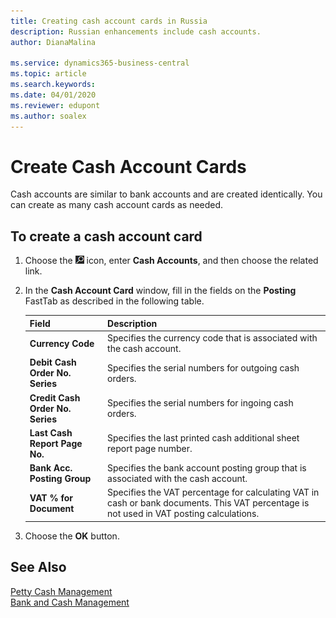 ```yaml
---
title: Creating cash account cards in Russia
description: Russian enhancements include cash accounts.
author: DianaMalina

ms.service: dynamics365-business-central
ms.topic: article
ms.search.keywords:
ms.date: 04/01/2020
ms.reviewer: edupont
ms.author: soalex
---
```


# Create Cash Account Cards

Cash accounts are similar to bank accounts and are created identically. You can create as many cash account cards as needed.

## To create a cash account card

1. Choose the ![Lightbulb that opens the Tell Me feature](../../media/ui-search/search_small.png "Tell me what you want to do") icon, enter **Cash Accounts**, and then choose the related link.

2. In the **Cash Account Card** window, fill in the fields on the **Posting** FastTab as described in the following table.

   | Field                            | Description                                                  |
   | :------------------------------- | :----------------------------------------------------------- |
   | **Currency Code**                | Specifies the currency code that is associated with the cash account. |
   | **Debit Cash Order No. Series**  | Specifies the serial numbers for outgoing cash orders.       |
   | **Credit Cash Order No. Series** | Specifies the serial numbers for ingoing cash orders.        |
   | **Last Cash Report Page No.**    | Specifies the last printed cash additional sheet report page number. |
   | **Bank Acc. Posting Group**      | Specifies the bank account posting group that is associated with the cash account. |
   | **VAT % for Document**           | Specifies the VAT percentage for calculating VAT in cash or bank documents. This VAT percentage is not used in VAT posting calculations. |

3. Choose the **OK** button.

## See Also

[Petty Cash Management](Petty-Cash-Management.md)  
[Bank and Cash Management](bank-and-cash-management.md)  
